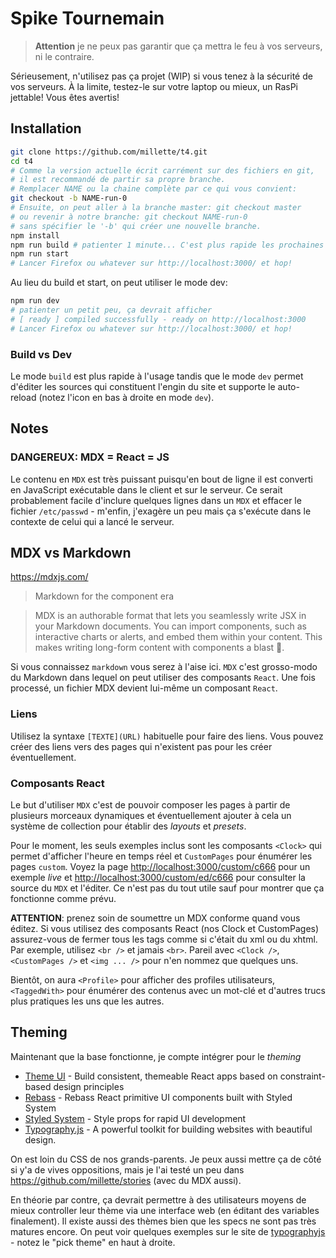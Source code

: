# Spike Tournemain

> **Attention** je ne peux pas garantir que ça mettra le feu à vos serveurs, ni le contraire.

Sérieusement, n'utilisez pas ça projet (WIP) si vous tenez à la sécurité de vos serveurs. À la limite, testez-le sur votre laptop ou mieux, un RasPi jettable! Vous êtes avertis!

## Installation

```sh
git clone https://github.com/millette/t4.git
cd t4
# Comme la version actuelle écrit carrément sur des fichiers en git,
# il est recommandé de partir sa propre branche.
# Remplacer NAME ou la chaine complète par ce qui vous convient:
git checkout -b NAME-run-0
# Ensuite, on peut aller à la branche master: git checkout master
# ou revenir à notre branche: git checkout NAME-run-0
# sans spécifier le '-b' qui créer une nouvelle branche.
npm install
npm run build # patienter 1 minute... C'est plus rapide les prochaines fois à cause du cache
npm run start
# Lancer Firefox ou whatever sur http://localhost:3000/ et hop!
```

Au lieu du build et start, on peut utiliser le mode dev:

```sh
npm run dev
# patienter un petit peu, ça devrait afficher
# [ ready ] compiled successfully - ready on http://localhost:3000
# Lancer Firefox ou whatever sur http://localhost:3000/ et hop!
```

### Build vs Dev

Le mode `build` est plus rapide à l'usage tandis que le mode `dev` permet d'éditer les sources qui constituent l'engin du site et supporte le auto-reload (notez l'icon en bas à droite en mode `dev`).

## Notes

### DANGEREUX: MDX = React = JS

Le contenu en `MDX` est très puissant puisqu'en bout de ligne il est converti en JavaScript exécutable dans le client et sur le serveur. Ce serait probablement facile d'inclure quelques lignes dans un `MDX` et effacer le fichier `/etc/passwd` - m'enfin, j'exagère un peu mais ça s'exécute dans le contexte de celui qui a lancé le serveur.

## MDX vs Markdown

<https://mdxjs.com/>

> Markdown for the component era

> MDX is an authorable format that lets you seamlessly write JSX in your Markdown documents. You can import components, such as interactive charts or alerts, and embed them within your content. This makes writing long-form content with components a blast 🚀.

Si vous connaissez `markdown` vous serez à l'aise ici. `MDX` c'est grosso-modo du Markdown dans lequel on peut utiliser des composants `React`. Une fois processé, un fichier MDX devient lui-même un composant `React`.

### Liens

Utilisez la syntaxe `[TEXTE](URL)` habituelle pour faire des liens. Vous pouvez créer des liens vers des pages qui n'existent pas pour les créer éventuellement.

### Composants React

Le but d'utiliser `MDX` c'est de pouvoir composer les pages à partir de plusieurs morceaux dynamiques et éventuellement ajouter à cela un système de collection pour établir des _layouts_ et _presets_.

Pour le moment, les seuls exemples inclus sont les composants `<Clock>` qui permet d'afficher l'heure en temps réel et `CustomPages` pour énumérer les pages `custom`. Voyez la page <http://localhost:3000/custom/c666> pour un exemple _live_ et <http://localhost:3000/custom/ed/c666> pour consulter la source du `MDX` et l'éditer. Ce n'est pas du tout utile sauf pour montrer que ça fonctionne comme prévu.

**ATTENTION**: prenez soin de soumettre un MDX conforme quand vous éditez. Si vous utilisez des composants React (nos Clock et CustomPages) assurez-vous de fermer tous les tags comme si c'était du xml ou du xhtml. Par exemple, utilisez `<br />` et jamais `<br>`. Pareil avec `<Clock />`, `<CustomPages />` et `<img ... />` pour n'en nommez que quelques uns.

Bientôt, on aura `<Profile>` pour afficher des profiles utilisateurs, `<TaggedWith>` pour énumérer des contenus avec un mot-clé et d'autres trucs plus pratiques les uns que les autres.

## Theming

Maintenant que la base fonctionne, je compte intégrer pour le _theming_

- [Theme UI](https://theme-ui.com/) - Build consistent, themeable React apps based on constraint-based design principles
- [Rebass](https://rebassjs.org/) - Rebass React primitive UI components built with Styled System
- [Styled System](https://styled-system.com/) - Style props for rapid UI development
- [Typography.js](http://kyleamathews.github.io/typography.js/) - A powerful toolkit for building websites with beautiful design.

On est loin du CSS de nos grands-parents. Je peux aussi mettre ça de côté si y'a de vives oppositions, mais je l'ai testé un peu dans <https://github.com/millette/stories> (avec du MDX aussi).

En théorie par contre, ça devrait permettre à des utilisateurs moyens de mieux controller leur thème via une interface web (en éditant des variables finalement). Il existe aussi des thèmes bien que les specs ne sont pas très matures encore. On peut voir quelques exemples sur le site de [typographyjs](http://kyleamathews.github.io/typography.js/) - notez le "pick theme" en haut à droite.
